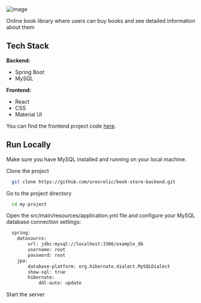 ![image](https://github.com/urosrelic/book-store-frontend/assets/72343856/dc38488c-d2f0-4e84-9aff-9ee8f1eded36)

Online book library where users can buy books and see detailed information about them

## Tech Stack

**Backend:**

- Spring Boot
- MySQL

**Frontend:**

- React
- CSS
- Material UI

You can find the frontend project code [here](https://github.com/urosrelic/book-store-frontend).


## Run Locally
Make sure you have MySQL installed and running on your local machine.

Clone the project

```bash
  git clone https://github.com/urosrelic/book-store-backend.git
```

Go to the project directory

```bash
  cd my-project
```

Open the src/main/resources/application.yml file and configure your MySQL database connection settings:

```bash
  spring:
    datasource:
        url: jdbc:mysql://localhost:3306/example_db
        username: root
        password: root
    jpa:
        database-platform: org.hibernate.dialect.MySQLDialect
        show-sql: true
        hibernate:
            ddl-auto: update
```

Start the server
